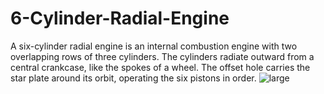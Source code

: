 # 6-Cylinder-Radial-Engine
A six-cylinder radial engine is an internal combustion engine with two overlapping rows of three cylinders. The cylinders radiate outward from a central crankcase, like the spokes of a wheel. The offset hole carries the star plate around its orbit, operating the six pistons in order.
![large](https://github.com/sahilxx18/6-Cylinder-Radial-Engine/assets/131529261/aaadc50f-de8e-4466-90ed-1fb05bfff0f9)
